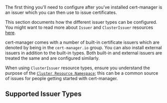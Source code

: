 The first thing you'll need to configure after you've installed cert-manager is
an issuer which you can then use to issue certificates.

This section documents how the different issuer types can be configured. You
might want to read more about `Issuer` and `ClusterIssuer` resources
[here](../concepts/issuer/).

cert-manager comes with a number of built-in certificate issuers which are
denoted by being in the `cert-manager.io` group. You can also install external
issuers in addition to the built-in types. Both built-in and external issuers
are treated the same and are configured similarly.

When using `ClusterIssuer` resource types, ensure you understand the purpose of
the [`Cluster Resource Namespace`](../faq/cluster-resource/); this can be a
common source of issues for people getting started with cert-manager.

## Supported Issuer Types
